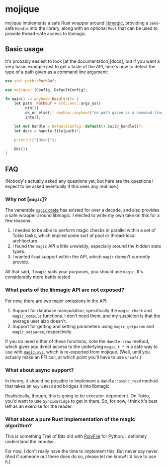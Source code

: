 # mojique

mojique implements a safe Rust wrapper around [libmagic][libmagic], providing a
`Send`-safe `Handle` into the library, along with an optional `Pool` that can
be used to provide thread-safe access to libmagic.

## Basic usage

It's probably easiest to look [at the documentation][docs], but if you want a
very basic example just to get a taste of the API, here's how to detect the
type of a path given as a command line argument:

```rust
use std::path::PathBuf;

use mojique::{Config, DefaultConfig};

fn main() -> anyhow::Result<()> {
    let path: PathBuf = std::env::args_os()
        .nth(1)
        .ok_or_else(|| anyhow::anyhow!("no path given as a command line argument"))?
        .into();

    let mut handle = DefaultConfig::default().build_handle()?;
    let desc = handle.file(path)?;

    println!("{desc}");

    Ok(())
}
```

## FAQ

(Nobody's actually asked any questions yet, but here are the questions I expect
to be asked eventually if this sees any real use.)

### Why not [`magic`]?

The venerable [`magic` crate][magic] has existed for over a decade, and also
provides a safe wrapper around libmagic. I elected to write my own take on this
for a few reasons:

1. I needed to be able to perform magic checks in parallel within a set of
   Tokio tasks, which implied some sort of pool or thread-local architecture.
2. I found the `magic` API a little unwieldy, especially around the hidden
   state types.
3. I wanted `Read` support within the API, which `magic` doesn't currently
   provide.

All that said, if `magic` suits your purposes, you should use `magic`. It's
considerably more battle tested.

### What parts of the libmagic API are not exposed?

For now, there are two major omissions in the API:

1. Support for database manipulation, specifically the `magic_check` and
   `magic_compile` functions. I don't need them, and my suspicion is that the
   average user also doesn't.
2. Support for getting and setting parameters using `magic_getparam` and
   `magic_setparam`, respectively.

If you do need either of these functions, note the `Handle::raw` method, which
gives you direct access to the underlying `magic_t *` in a safe way to use with
[`magic-sys`][magic-sys], which is re-exported from mojique. (Well, until you
actually make an FFI call, at which point you'll have to use `unsafe`.)

### What about async support?

In theory, it should be possible to implement a `Handle::async_read` method
that takes an `AsyncRead` and bridges it into libmagic.

Realistically, though, this is going to be executor-dependent. On Tokio, you'd
want to use `SyncIoBridge` to get in there. So, for now, I think it's best left
as an exercise for the reader.

### What about a pure Rust implementation of the magic algorithm?

This is something Trail of Bits did with [PolyFile][polyfile] for Python. I
definitely understand the impulse.

For now, I don't really have the time to implement this. But never say never.
(And if someone out there does do so, please let me know! I'd love to use it.)

[libmagic]: https://www.darwinsys.com/file/
[magic]: https://crates.io/crates/magic
[magic-sys]: https://crates.io/crates/magic-sys
[polyfile]: https://github.com/trailofbits/polyfile

